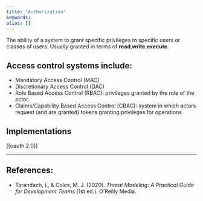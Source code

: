 ```yaml
---
title: "Authorization"
keywords:
alias: []
---
```


The ability of a system to grant specific privileges to specific users or classes of users. Usually granted in terms of **read**,**write**,**execute**.

## Access control systems include: 

* Mandatory Access Control (MAC)
* Discretionary Access Control (DAC)
* Role Based Access Control (RBAC): privileges granted by the role of the actor. 
* Claims/Capability Based Access Control (CBAC): system in which actors  request (and are granted) tokens granting privileges for operations

## Implementations
[[oauth 2.0]]

***
## References:
* Tarandach, I., & Coles, M. J. (2020). _Threat Modeling: A Practical Guide for Development Teams_ (1st ed.). O’Reilly Media.

